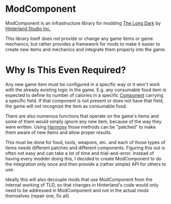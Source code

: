 # ModComponent

ModComponent is an infrastructure library for modding [The Long Dark](http://www.thelongdark.com/) by [Hinterland Studio Inc.](http://hinterlandgames.com/)

This library itself does not provide or change any game items or game mechanics, but rather provides a framework for mods to make it easier to create new items and mechanics and integrate them properly into the game.

# Why Is This Even Required?

Any new game item must be configured in a specific way or it won't work with the already existing logic in the game. E.g. any consumable food item is expected to define its number of calories in a specific [Component](https://docs.unity3d.com/Manual/Components.html) carrying a specific field. If that component is not present or does not have that field, the game will not recognize the item as consumable food.

There are also numerous functions that operate on the game's items and some of them would simply ignore any new item, because of the way they were written. Using [Harmony](https://github.com/pardeike/Harmony) those methods can be "patched" to make them aware of new items and allow proper results.

This must be done for food, tools, weapons, etc. and each of those types of items needs different patches and different components. Figuring this out is often not easy and can take a lot of time and trial-and-error.
Instead of having every modder doing this, I decided to create ModComponent to do the integration only once and then provide a (rather simple) API for others to use.

Ideally this will also decouple mods that use ModComponent from the internal working of TLD, so that changes in Hinterland's code would only need to be addressed in ModComponent and not in the actual mods themselves (repair one, fix all)